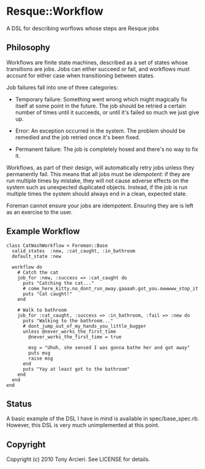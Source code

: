 Resque::Workflow
=======

A DSL for describing worflows whose steps are Resque jobs

Philosophy
----------

Workflows are finite state machines, described as a set of states whose
transitions are jobs.  Jobs can either succeed or fail, and workflows
must account for either case when transitioning between states.

Job failures fall into one of three categories:

* Temporary failure: Something went wrong which might magically fix itself at
  some point in the future.  The job should be retried a certain number of
  times until it succeeds, or until it's failed so much we just give up.
  
* Error: An exception occurred in the system.  The problem should be remedied
  and the job retried once it's been fixed.
  
* Permanent failure: The job is completely hosed and there's no way to fix it.

Workflows, as part of their design, will automatically retry jobs unless they
permanently fail.  This means that all jobs must be *idempotent*: if they are
run multiple times by mistake, they will not cause adverse effects on the
system such as unexpected duplicated objects.  Instead, if the job is run
multiple times the system should always end in a clean, expected state.

Foreman cannot ensure your jobs are idempotent.  Ensuring they are is left as
an exercise to the user.

Example Workflow
----------------

    class CatWashWorkflow < Foreman::Base
      valid_states  :new, :cat_caught, :in_bathroom
      default_state :new
  
      workflow do
        # Catch the cat
        job_for :new, :success => :cat_caught do
          puts "Catching the cat..."
          # come_here_kitty.no_dont_run_away.gaaaah.got_you.owwwww_stop_it
          puts "Cat caught!"
        end
  
        # Walk to bathroom
        job_for :cat_caught, :success => :in_bathroom, :fail => :new do
          puts "Walking to the bathroom..."
          # dont_jump_out_of_my_hands_you_little_bugger
          unless @never_works_the_first_time
            @never_works_the_first_time = true
      
            msg = "Uhoh, she sensed I was gonna bathe her and got away"
            puts msg
            raise msg
          end
          puts "Yay at least got to the bathroom"
        end
      end
    end

Status
------

A basic example of the DSL I have in mind is available in spec/base_spec.rb.
However, this DSL is very much unimplemented at this point.

Copyright
---------

Copyright (c) 2010 Tony Arcieri. See LICENSE for details.
